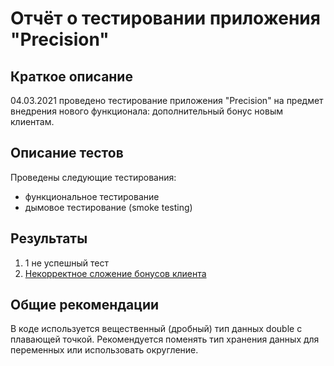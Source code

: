 # Отчёт о тестировании приложения "Precision"

## Краткое описание

04.03.2021 проведено тестирование приложения "Precision"
на предмет внедрения нового функционала: дополнительный бонус новым клиентам.


## Описание тестов
Проведены следующие тестирования:

- функциональное тестирование
- дымовое тестирование (smoke testing)

## Результаты

1. 1 не успешный тест
2. [Некорректное сложение бонусов клиента](https://github.com/sevastyanov1982/Precision/issues/1#issue-822140293)

## Общие рекомендации
В коде используется вещественный (дробный) тип данных double с плавающей точкой.
Рекомендуется поменять тип хранения данных для переменных или использовать округление.